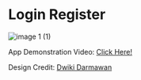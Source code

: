 # Login Register 
![image 1 (1)](https://user-images.githubusercontent.com/52542778/115433273-9281a800-a231-11eb-95c4-3ffd728b412b.png)

App Demonstration Video: [Click Here!](https://user-images.githubusercontent.com/52542778/115433227-83025f00-a231-11eb-981f-85f5ac528987.mp4)

Design Credit: [Dwiki Darmawan](https://dribbble.com/shots/14219418-Login-page-sky-theme)
